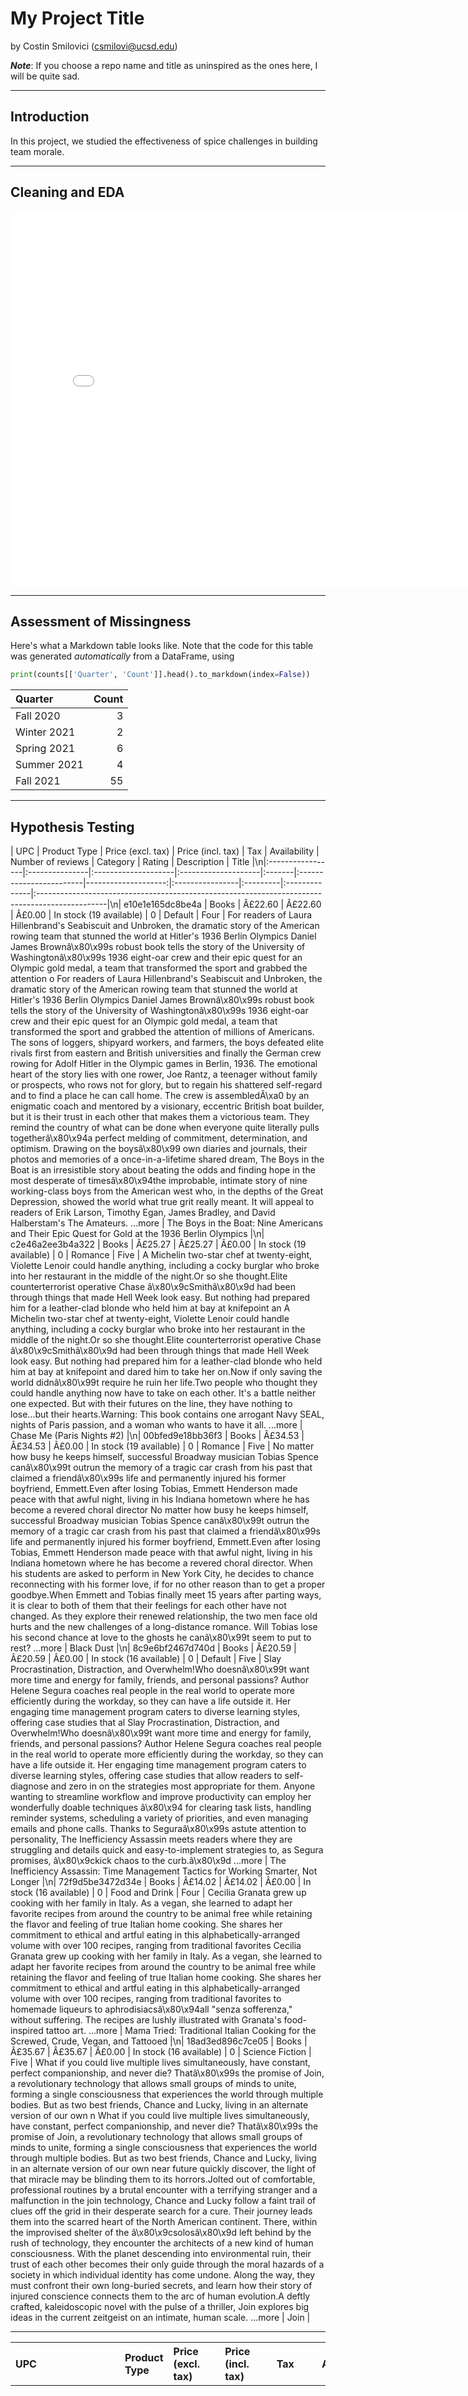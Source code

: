 # My Project Title

by Costin Smilovici (csmilovi@ucsd.edu)

***Note***: If you choose a repo name and title as uninspired as the ones here, I will be quite sad.

---

## Introduction

In this project, we studied the effectiveness of spice challenges in building team morale.

---

## Cleaning and EDA

<iframe src="assets/10-80-enrollment.html" width=800 height=600 frameBorder=0></iframe>

---

## Assessment of Missingness

Here's what a Markdown table looks like. Note that the code for this table was generated _automatically_ from a DataFrame, using

```py
print(counts[['Quarter', 'Count']].head().to_markdown(index=False))
```

| Quarter     |   Count |
|:------------|--------:|
| Fall 2020   |       3 |
| Winter 2021 |       2 |
| Spring 2021 |       6 |
| Summer 2021 |       4 |
| Fall 2021   |      55 |

---

## Hypothesis Testing

| UPC              | Product Type   | Price (excl. tax)   | Price (incl. tax)   | Tax    | Availability            |   Number of reviews | Category        | Rating   | Description   | Title                                                                                          |\n|:-----------------|:---------------|:--------------------|:--------------------|:-------|:------------------------|--------------------:|:----------------|:---------|:--------------|:-----------------------------------------------------------------------------------------------|\n| e10e1e165dc8be4a | Books          | Â£22.60             | Â£22.60             | Â£0.00 | In stock (19 available) |                   0 | Default         | Four     | For readers of Laura Hillenbrand\'s Seabiscuit and Unbroken, the dramatic story of the American rowing team that stunned the world at Hitler\'s 1936 Berlin Olympics Daniel James Brownâ\x80\x99s robust book tells the story of the University of Washingtonâ\x80\x99s 1936 eight-oar crew and their epic quest for an Olympic gold medal, a team that transformed the sport and grabbed the attention o For readers of Laura Hillenbrand\'s Seabiscuit and Unbroken, the dramatic story of the American rowing team that stunned the world at Hitler\'s 1936 Berlin Olympics Daniel James Brownâ\x80\x99s robust book tells the story of the University of Washingtonâ\x80\x99s 1936 eight-oar crew and their epic quest for an Olympic gold medal, a team that transformed the sport and grabbed the attention of millions of Americans. The sons of loggers, shipyard workers, and farmers, the boys defeated elite rivals first from eastern and British universities and finally the German crew rowing for Adolf Hitler in the Olympic games in Berlin, 1936. The emotional heart of the story lies with one rower, Joe Rantz, a teenager without family or prospects, who rows not for glory, but to regain his shattered self-regard and to find a place he can call home. The crew is assembledÂ\xa0 by an enigmatic coach and mentored by a visionary, eccentric British boat builder, but it is their trust in each other that makes them a victorious team. They remind the country of what can be done when everyone quite literally pulls togetherâ\x80\x94a perfect melding of commitment, determination, and optimism. Drawing on the boysâ\x80\x99 own diaries and journals, their photos and memories of a once-in-a-lifetime shared dream, The Boys in the Boat is an irresistible story about beating the odds and finding hope in the most desperate of timesâ\x80\x94the improbable, intimate story of nine working-class boys from the American west who, in the depths of the Great Depression, showed the world what true grit really meant. It will appeal to readers of Erik Larson, Timothy Egan, James Bradley, and David Halberstam\'s The Amateurs. ...more               | The Boys in the Boat: Nine Americans and Their Epic Quest for Gold at the 1936 Berlin Olympics |\n| c2e46a2ee3b4a322 | Books          | Â£25.27             | Â£25.27             | Â£0.00 | In stock (19 available) |                   0 | Romance         | Five     | A Michelin two-star chef at twenty-eight, Violette Lenoir could handle anything, including a cocky burglar who broke into her restaurant in the middle of the night.Or so she thought.Elite counterterrorist operative Chase â\x80\x9cSmithâ\x80\x9d had been through things that made Hell Week look easy. But nothing had prepared him for a leather-clad blonde who held him at bay at knifepoint an A Michelin two-star chef at twenty-eight, Violette Lenoir could handle anything, including a cocky burglar who broke into her restaurant in the middle of the night.Or so she thought.Elite counterterrorist operative Chase â\x80\x9cSmithâ\x80\x9d had been through things that made Hell Week look easy. But nothing had prepared him for a leather-clad blonde who held him at bay at knifepoint and dared him to take her on.Now if only saving the world didnâ\x80\x99t require he ruin her life.Two people who thought they could handle anything now have to take on each other. It\'s a battle neither one expected. But with their futures on the line, they have nothing to lose...but their hearts.Warning: This book contains one arrogant Navy SEAL, nights of Paris passion, and a woman who wants to have it all. ...more               | Chase Me (Paris Nights #2)                                                                     |\n| 00bfed9e18bb36f3 | Books          | Â£34.53             | Â£34.53             | Â£0.00 | In stock (19 available) |                   0 | Romance         | Five     | No matter how busy he keeps himself, successful Broadway musician Tobias Spence canâ\x80\x99t outrun the memory of a tragic car crash from his past that claimed a friendâ\x80\x99s life and permanently injured his former boyfriend, Emmett.Even after losing Tobias, Emmett Henderson made peace with that awful night, living in his Indiana hometown where he has become a revered choral director No matter how busy he keeps himself, successful Broadway musician Tobias Spence canâ\x80\x99t outrun the memory of a tragic car crash from his past that claimed a friendâ\x80\x99s life and permanently injured his former boyfriend, Emmett.Even after losing Tobias, Emmett Henderson made peace with that awful night, living in his Indiana hometown where he has become a revered choral director. When his students are asked to perform in New York City, he decides to chance reconnecting with his former love, if for no other reason than to get a proper goodbye.When Emmett and Tobias finally meet 15 years after parting ways, it is clear to both of them that their feelings for each other have not changed. As they explore their renewed relationship, the two men face old hurts and the new challenges of a long-distance romance. Will Tobias lose his second chance at love to the ghosts he canâ\x80\x99t seem to put to rest? ...more               | Black Dust                                                                                     |\n| 8c9e6bf2467d740d | Books          | Â£20.59             | Â£20.59             | Â£0.00 | In stock (16 available) |                   0 | Default         | Five     | Slay Procrastination, Distraction, and Overwhelm!Who doesnâ\x80\x99t want more time and energy for family, friends, and personal passions? Author Helene Segura coaches real people in the real world to operate more efficiently during the workday, so they can have a life outside it. Her engaging time management program caters to diverse learning styles, offering case studies that al Slay Procrastination, Distraction, and Overwhelm!Who doesnâ\x80\x99t want more time and energy for family, friends, and personal passions? Author Helene Segura coaches real people in the real world to operate more efficiently during the workday, so they can have a life outside it. Her engaging time management program caters to diverse learning styles, offering case studies that allow readers to self-diagnose and zero in on the strategies most appropriate for them. Anyone wanting to streamline workflow and improve productivity can employ her wonderfully doable techniques â\x80\x94 for clearing task lists, handling reminder systems, scheduling a variety of priorities, and even managing emails and phone calls. Thanks to Seguraâ\x80\x99s astute attention to personality, The Inefficiency Assassin meets readers where they are struggling and details quick and easy-to-implement strategies to, as Segura promises, â\x80\x9ckick chaos to the curb.â\x80\x9d ...more               | The Inefficiency Assassin: Time Management Tactics for Working Smarter, Not Longer             |\n| 72f9d5be3472d34e | Books          | Â£14.02             | Â£14.02             | Â£0.00 | In stock (16 available) |                   0 | Food and Drink  | Four     | Cecilia Granata grew up cooking with her family in Italy. As a vegan, she learned to adapt her favorite recipes from around the country to be animal free while retaining the flavor and feeling of true Italian home cooking. She shares her commitment to ethical and artful eating in this alphabetically-arranged volume with over 100 recipes, ranging from traditional favorites Cecilia Granata grew up cooking with her family in Italy. As a vegan, she learned to adapt her favorite recipes from around the country to be animal free while retaining the flavor and feeling of true Italian home cooking. She shares her commitment to ethical and artful eating in this alphabetically-arranged volume with over 100 recipes, ranging from traditional favorites to homemade liqueurs to aphrodisiacsâ\x80\x94all "senza sofferenza," without suffering. The recipes are lushly illustrated with Granata\'s food-inspired tattoo art. ...more               | Mama Tried: Traditional Italian Cooking for the Screwed, Crude, Vegan, and Tattooed            |\n| 18ad3ed896c7ce05 | Books          | Â£35.67             | Â£35.67             | Â£0.00 | In stock (16 available) |                   0 | Science Fiction | Five     | What if you could live multiple lives simultaneously, have constant, perfect companionship, and never die? Thatâ\x80\x99s the promise of Join, a revolutionary technology that allows small groups of minds to unite, forming a single consciousness that experiences the world through multiple bodies. But as two best friends, Chance and Lucky, living in an alternate version of our own n What if you could live multiple lives simultaneously, have constant, perfect companionship, and never die? Thatâ\x80\x99s the promise of Join, a revolutionary technology that allows small groups of minds to unite, forming a single consciousness that experiences the world through multiple bodies. But as two best friends, Chance and Lucky, living in an alternate version of our own near future quickly discover, the light of that miracle may be blinding them to its horrors.Jolted out of comfortable, professional routines by a brutal encounter with a terrifying stranger and a malfunction in the join technology, Chance and Lucky follow a faint trail of clues off the grid in their desperate search for a cure. Their journey leads them into the scarred heart of the North American continent. There, within the improvised shelter of the â\x80\x9csolosâ\x80\x9d left behind by the rush of technology, they encounter the architects of a new kind of human consciousness. With the planet descending into environmental ruin, their trust of each other becomes their only guide through the moral hazards of a society in which individual identity has come undone. Along the way, they must confront their own long-buried secrets, and learn how their story of injured conscience connects them to the arc of human evolution.A deftly crafted, kaleidoscopic novel with the pulse of a thriller, Join explores big ideas in the current zeitgeist on an intimate, human scale. ...more               | Join                                                                                           |

---

| UPC              | Product Type   | Price (excl. tax)   | Price (incl. tax)   | Tax    | Availability            |   Number of reviews | Category        | Rating   | Description   | Title                                                                                          |
|:-----------------|:---------------|:--------------------|:--------------------|:-------|:------------------------|--------------------:|:----------------|:---------|:--------------|:-----------------------------------------------------------------------------------------------|
| e10e1e165dc8be4a | Books          | Â£22.60             | Â£22.60             | Â£0.00 | In stock (19 available) |                   0 | Default         | Four     | For readers of Laura Hillenbrand\'s Seabiscuit and Unbroken, the dramatic story of the American rowing team that stunned the world at Hitler\'s 1936 Berlin Olympics Daniel James Brownâ\x80\x99s robust book tells the story of the University of Washingtonâ\x80\x99s 1936 eight-oar crew and their epic quest for an Olympic gold medal, a team that transformed the sport and grabbed the attention o For readers of Laura Hillenbrand\'s Seabiscuit and Unbroken, the dramatic story of the American rowing team that stunned the world at Hitler\'s 1936 Berlin Olympics Daniel James Brownâ\x80\x99s robust book tells the story of the University of Washingtonâ\x80\x99s 1936 eight-oar crew and their epic quest for an Olympic gold medal, a team that transformed the sport and grabbed the attention of millions of Americans. The sons of loggers, shipyard workers, and farmers, the boys defeated elite rivals first from eastern and British universities and finally the German crew rowing for Adolf Hitler in the Olympic games in Berlin, 1936. The emotional heart of the story lies with one rower, Joe Rantz, a teenager without family or prospects, who rows not for glory, but to regain his shattered self-regard and to find a place he can call home. The crew is assembledÂ\xa0 by an enigmatic coach and mentored by a visionary, eccentric British boat builder, but it is their trust in each other that makes them a victorious team. They remind the country of what can be done when everyone quite literally pulls togetherâ\x80\x94a perfect melding of commitment, determination, and optimism. Drawing on the boysâ\x80\x99 own diaries and journals, their photos and memories of a once-in-a-lifetime shared dream, The Boys in the Boat is an irresistible story about beating the odds and finding hope in the most desperate of timesâ\x80\x94the improbable, intimate story of nine working-class boys from the American west who, in the depths of the Great Depression, showed the world what true grit really meant. It will appeal to readers of Erik Larson, Timothy Egan, James Bradley, and David Halberstam\'s The Amateurs. ...more               | The Boys in the Boat: Nine Americans and Their Epic Quest for Gold at the 1936 Berlin Olympics |
| c2e46a2ee3b4a322 | Books          | Â£25.27             | Â£25.27             | Â£0.00 | In stock (19 available) |                   0 | Romance         | Five     | A Michelin two-star chef at twenty-eight, Violette Lenoir could handle anything, including a cocky burglar who broke into her restaurant in the middle of the night.Or so she thought.Elite counterterrorist operative Chase â\x80\x9cSmithâ\x80\x9d had been through things that made Hell Week look easy. But nothing had prepared him for a leather-clad blonde who held him at bay at knifepoint an A Michelin two-star chef at twenty-eight, Violette Lenoir could handle anything, including a cocky burglar who broke into her restaurant in the middle of the night.Or so she thought.Elite counterterrorist operative Chase â\x80\x9cSmithâ\x80\x9d had been through things that made Hell Week look easy. But nothing had prepared him for a leather-clad blonde who held him at bay at knifepoint and dared him to take her on.Now if only saving the world didnâ\x80\x99t require he ruin her life.Two people who thought they could handle anything now have to take on each other. It\'s a battle neither one expected. But with their futures on the line, they have nothing to lose...but their hearts.Warning: This book contains one arrogant Navy SEAL, nights of Paris passion, and a woman who wants to have it all. ...more               | Chase Me (Paris Nights #2)                                                                     |
| 00bfed9e18bb36f3 | Books          | Â£34.53             | Â£34.53             | Â£0.00 | In stock (19 available) |                   0 | Romance         | Five     | No matter how busy he keeps himself, successful Broadway musician Tobias Spence canâ\x80\x99t outrun the memory of a tragic car crash from his past that claimed a friendâ\x80\x99s life and permanently injured his former boyfriend, Emmett.Even after losing Tobias, Emmett Henderson made peace with that awful night, living in his Indiana hometown where he has become a revered choral director No matter how busy he keeps himself, successful Broadway musician Tobias Spence canâ\x80\x99t outrun the memory of a tragic car crash from his past that claimed a friendâ\x80\x99s life and permanently injured his former boyfriend, Emmett.Even after losing Tobias, Emmett Henderson made peace with that awful night, living in his Indiana hometown where he has become a revered choral director. When his students are asked to perform in New York City, he decides to chance reconnecting with his former love, if for no other reason than to get a proper goodbye.When Emmett and Tobias finally meet 15 years after parting ways, it is clear to both of them that their feelings for each other have not changed. As they explore their renewed relationship, the two men face old hurts and the new challenges of a long-distance romance. Will Tobias lose his second chance at love to the ghosts he canâ\x80\x99t seem to put to rest? ...more               | Black Dust                                                                                     |
| 8c9e6bf2467d740d | Books          | Â£20.59             | Â£20.59             | Â£0.00 | In stock (16 available) |                   0 | Default         | Five     | Slay Procrastination, Distraction, and Overwhelm!Who doesnâ\x80\x99t want more time and energy for family, friends, and personal passions? Author Helene Segura coaches real people in the real world to operate more efficiently during the workday, so they can have a life outside it. Her engaging time management program caters to diverse learning styles, offering case studies that al Slay Procrastination, Distraction, and Overwhelm!Who doesnâ\x80\x99t want more time and energy for family, friends, and personal passions? Author Helene Segura coaches real people in the real world to operate more efficiently during the workday, so they can have a life outside it. Her engaging time management program caters to diverse learning styles, offering case studies that allow readers to self-diagnose and zero in on the strategies most appropriate for them. Anyone wanting to streamline workflow and improve productivity can employ her wonderfully doable techniques â\x80\x94 for clearing task lists, handling reminder systems, scheduling a variety of priorities, and even managing emails and phone calls. Thanks to Seguraâ\x80\x99s astute attention to personality, The Inefficiency Assassin meets readers where they are struggling and details quick and easy-to-implement strategies to, as Segura promises, â\x80\x9ckick chaos to the curb.â\x80\x9d ...more               | The Inefficiency Assassin: Time Management Tactics for Working Smarter, Not Longer             |
| 72f9d5be3472d34e | Books          | Â£14.02             | Â£14.02             | Â£0.00 | In stock (16 available) |                   0 | Food and Drink  | Four     | Cecilia Granata grew up cooking with her family in Italy. As a vegan, she learned to adapt her favorite recipes from around the country to be animal free while retaining the flavor and feeling of true Italian home cooking. She shares her commitment to ethical and artful eating in this alphabetically-arranged volume with over 100 recipes, ranging from traditional favorites Cecilia Granata grew up cooking with her family in Italy. As a vegan, she learned to adapt her favorite recipes from around the country to be animal free while retaining the flavor and feeling of true Italian home cooking. She shares her commitment to ethical and artful eating in this alphabetically-arranged volume with over 100 recipes, ranging from traditional favorites to homemade liqueurs to aphrodisiacsâ\x80\x94all "senza sofferenza," without suffering. The recipes are lushly illustrated with Granata\'s food-inspired tattoo art. ...more               | Mama Tried: Traditional Italian Cooking for the Screwed, Crude, Vegan, and Tattooed            |
| 18ad3ed896c7ce05 | Books          | Â£35.67             | Â£35.67             | Â£0.00 | In stock (16 available) |                   0 | Science Fiction | Five     | What if you could live multiple lives simultaneously, have constant, perfect companionship, and never die? Thatâ\x80\x99s the promise of Join, a revolutionary technology that allows small groups of minds to unite, forming a single consciousness that experiences the world through multiple bodies. But as two best friends, Chance and Lucky, living in an alternate version of our own n What if you could live multiple lives simultaneously, have constant, perfect companionship, and never die? Thatâ\x80\x99s the promise of Join, a revolutionary technology that allows small groups of minds to unite, forming a single consciousness that experiences the world through multiple bodies. But as two best friends, Chance and Lucky, living in an alternate version of our own near future quickly discover, the light of that miracle may be blinding them to its horrors.Jolted out of comfortable, professional routines by a brutal encounter with a terrifying stranger and a malfunction in the join technology, Chance and Lucky follow a faint trail of clues off the grid in their desperate search for a cure. Their journey leads them into the scarred heart of the North American continent. There, within the improvised shelter of the â\x80\x9csolosâ\x80\x9d left behind by the rush of technology, they encounter the architects of a new kind of human consciousness. With the planet descending into environmental ruin, their trust of each other becomes their only guide through the moral hazards of a society in which individual identity has come undone. Along the way, they must confront their own long-buried secrets, and learn how their story of injured conscience connects them to the arc of human evolution.A deftly crafted, kaleidoscopic novel with the pulse of a thriller, Join explores big ideas in the current zeitgeist on an intimate, human scale. ...more               | Join                                                                                           |

---

<table border="1" class="dataframe">  <thead>    <tr style="text-align: right;">      <th></th>      <th>UPC</th>      <th>Product Type</th>      <th>Price (excl. tax)</th>      <th>Price (incl. tax)</th>      <th>Tax</th>      <th>Availability</th>      <th>Number of reviews</th>      <th>Category</th>      <th>Rating</th>      <th>Description</th>      <th>Title</th>    </tr>  </thead>  <tbody>    <tr>     <th>0</th>      <td>e10e1e165dc8be4a</td>      <td>Books</td>      <td>Â£22.60</td>      <td>Â£22.60</td>      <td>Â£0.00</td>     <td>In stock (19 available)</td>      <td>0</td>      <td>Default</td>      <td>Four</td>      <td>For readers of Laura Hillenbrand\'s Seabiscuit and Unbroken, the dramatic story of the American rowing team that stunned the world at Hitler\'s 1936 Berlin Olympics Daniel James Brownâ\x80\x99s robust book tells the story of the University of Washingtonâ\x80\x99s 1936 eight-oar crew and their epic quest for an Olympic gold medal, a team that transformed the sport and grabbed the attention o For readers of Laura Hillenbrand\'s Seabiscuit and Unbroken, the dramatic story of the American rowing team that stunned the world at Hitler\'s 1936 Berlin Olympics Daniel James Brownâ\x80\x99s robust book tells the story of the University of Washingtonâ\x80\x99s 1936 eight-oar crew and their epic quest for an Olympic gold medal, a team that transformed the sport and grabbed the attention of millions of Americans. The sons of loggers, shipyard workers, and farmers, the boys defeated elite rivals first from eastern and British universities and finally the German crew rowing for Adolf Hitler in the Olympic games in Berlin, 1936. The emotional heart of the story lies with one rower, Joe Rantz, a teenager without family or prospects, who rows not for glory, but to regain his shattered self-regard and to find a place he can call home. The crew is assembledÂ\xa0 by an enigmatic coach and mentored by a visionary, eccentric British boat builder, but it is their trust in each other that makes them a victorious team. They remind the country of what can be done when everyone quite literally pulls togetherâ\x80\x94a perfect melding of commitment, determination, and optimism. Drawing on the boysâ\x80\x99 own diaries and journals, their photos and memories of a once-in-a-lifetime shared dream, The Boys in the Boat is an irresistible story about beating the odds and finding hope in the most desperate of timesâ\x80\x94the improbable, intimate story of nine working-class boys from the American west who, in the depths of the Great Depression, showed the world what true grit really meant. It will appeal to readers of Erik Larson, Timothy Egan, James Bradley, and David Halberstam\'s The Amateurs. ...more</td>      <td>The Boys in the Boat: Nine Americans and Their Epic Quest for Gold at the 1936 Berlin Olympics</td>    </tr>    <tr>      <th>1</th>      <td>c2e46a2ee3b4a322</td>      <td>Books</td>      <td>Â£25.27</td>      <td>Â£25.27</td>      <td>Â£0.00</td>      <td>In stock (19 available)</td>      <td>0</td>      <td>Romance</td>      <td>Five</td>      <td>A Michelin two-star chef at twenty-eight, Violette Lenoir could handle anything, including a cocky burglar who broke into her restaurant in the middle of the night.Or so she thought.Elite counterterrorist operative Chase â\x80\x9cSmithâ\x80\x9d had been through things that made Hell Week look easy. But nothing had prepared him for a leather-clad blonde who held him at bay at knifepoint an A Michelin two-star chef at twenty-eight, Violette Lenoir could handle anything, including a cocky burglar who broke into her restaurant in the middle of the night.Or so she thought.Elite counterterrorist operative Chase â\x80\x9cSmithâ\x80\x9d had been through things that made Hell Week look easy. But nothing had prepared him for a leather-clad blonde who held him at bay at knifepoint and dared him to take her on.Now if only saving the world didnâ\x80\x99t require he ruin her life.Two people who thought they could handle anything now have to take on each other. It\'s a battle neither one expected. But with their futures on the line, they have nothing to lose...but their hearts.Warning: This book contains one arrogant Navy SEAL, nights of Paris passion, and a woman who wants to have it all. ...more</td>      <td>Chase Me (Paris Nights #2)</td>    </tr>    <tr>      <th>2</th>      <td>00bfed9e18bb36f3</td>      <td>Books</td>      <td>Â£34.53</td>      <td>Â£34.53</td>      <td>Â£0.00</td>      <td>In stock (19 available)</td>      <td>0</td>      <td>Romance</td>      <td>Five</td>      <td>No matter how busy he keeps himself, successful Broadway musician Tobias Spence canâ\x80\x99t outrun the memory of a tragic car crash from his past that claimed a friendâ\x80\x99s life and permanently injured his former boyfriend, Emmett.Even after losing Tobias, Emmett Henderson made peace with that awful night, living in his Indiana hometown where he has become a revered choral director No matter how busy he keeps himself, successful Broadway musician Tobias Spence canâ\x80\x99t outrun the memory of a tragic car crash from his past that claimed a friendâ\x80\x99s life and permanently injured his former boyfriend, Emmett.Even after losing Tobias, Emmett Henderson made peace with that awful night, living in his Indiana hometown where he has become a revered choral director. When his students are asked to perform in New York City, he decides to chance reconnecting with his former love, if for no other reason than to get a proper goodbye.When Emmett and Tobias finally meet 15 years after parting ways, it is clear to both of them that their feelings for each other have not changed. As they explore their renewed relationship, the two men face old hurts and the new challenges of a long-distance romance. Will Tobias lose his second chance at love to the ghosts he canâ\x80\x99t seem to put to rest? ...more</td>      <td>Black Dust</td>    </tr>    <tr>      <th>3</th>      <td>8c9e6bf2467d740d</td>      <td>Books</td>      <td>Â£20.59</td>      <td>Â£20.59</td>      <td>Â£0.00</td>      <td>In stock (16 available)</td>      <td>0</td>      <td>Default</td>      <td>Five</td>      <td>Slay Procrastination, Distraction, and Overwhelm!Who doesnâ\x80\x99t want more time and energy for family, friends, and personal passions? Author Helene Segura coaches real people in the real world to operate more efficiently during the workday, so they can have a life outside it. Her engaging time management program caters to diverse learning styles, offering case studies that al Slay Procrastination, Distraction, and Overwhelm!Who doesnâ\x80\x99t want more time and energy for family, friends, and personal passions? Author Helene Segura coaches real people in the real world to operate more efficiently during the workday, so they can have a life outside it. Her engaging time management program caters to diverse learning styles, offering case studies that allow readers to self-diagnose and zero in on the strategies most appropriate for them. Anyone wanting to streamline workflow and improve productivity can employ her wonderfully doable techniques â\x80\x94 for clearing task lists, handling reminder systems, scheduling a variety of priorities, and even managing emails and phone calls. Thanks to Seguraâ\x80\x99s astute attention to personality, The Inefficiency Assassin meets readers where they are struggling and details quick and easy-to-implement strategies to, as Segura promises, â\x80\x9ckick chaos to the curb.â\x80\x9d ...more</td>      <td>The Inefficiency Assassin: Time Management Tactics for Working Smarter, Not Longer</td>    </tr>    <tr>      <th>4</th>      <td>72f9d5be3472d34e</td>      <td>Books</td>      <td>Â£14.02</td>      <td>Â£14.02</td>      <td>Â£0.00</td>      <td>In stock (16 available)</td>      <td>0</td>      <td>Food and Drink</td>      <td>Four</td>      <td>Cecilia Granata grew up cooking with her family in Italy. As a vegan, she learned to adapt her favorite recipes from around the country to be animal free while retaining the flavor and feeling of true Italian home cooking. She shares her commitment to ethical and artful eating in this alphabetically-arranged volume with over 100 recipes, ranging from traditional favorites Cecilia Granata grew up cooking with her family in Italy. As a vegan, she learned to adapt her favorite recipes from around the country to be animal free while retaining the flavor and feeling of true Italian home cooking. She shares her commitment to ethical and artful eating in this alphabetically-arranged volume with over 100 recipes, ranging from traditional favorites to homemade liqueurs to aphrodisiacsâ\x80\x94all "senza sofferenza," without suffering. The recipes are lushly illustrated with Granata\'s food-inspired tattoo art. ...more</td>      <td>Mama Tried: Traditional Italian Cooking for the Screwed, Crude, Vegan, and Tattooed</td>    </tr>    <tr>      <th>5</th>      <td>18ad3ed896c7ce05</td>      <td>Books</td>      <td>Â£35.67</td>      <td>Â£35.67</td>      <td>Â£0.00</td>      <td>In stock (16 available)</td>      <td>0</td>      <td>Science Fiction</td>      <td>Five</td>      <td>What if you could live multiple lives simultaneously, have constant, perfect companionship, and never die? Thatâ\x80\x99s the promise of Join, a revolutionary technology that allows small groups of minds to unite, forming a single consciousness that experiences the world through multiple bodies. But as two best friends, Chance and Lucky, living in an alternate version of our own n What if you could live multiple lives simultaneously, have constant, perfect companionship, and never die? Thatâ\x80\x99s the promise of Join, a revolutionary technology that allows small groups of minds to unite, forming a single consciousness that experiences the world through multiple bodies. But as two best friends, Chance and Lucky, living in an alternate version of our own near future quickly discover, the light of that miracle may be blinding them to its horrors.Jolted out of comfortable, professional routines by a brutal encounter with a terrifying stranger and a malfunction in the join technology, Chance and Lucky follow a faint trail of clues off the grid in their desperate search for a cure. Their journey leads them into the scarred heart of the North American continent. There, within the improvised shelter of the â\x80\x9csolosâ\x80\x9d left behind by the rush of technology, they encounter the architects of a new kind of human consciousness. With the planet descending into environmental ruin, their trust of each other becomes their only guide through the moral hazards of a society in which individual identity has come undone. Along the way, they must confront their own long-buried secrets, and learn how their story of injured conscience connects them to the arc of human evolution.A deftly crafted, kaleidoscopic novel with the pulse of a thriller, Join explores big ideas in the current zeitgeist on an intimate, human scale. ...more</td>      <td>Join</td>    </tr>  </tbody></table>

---
